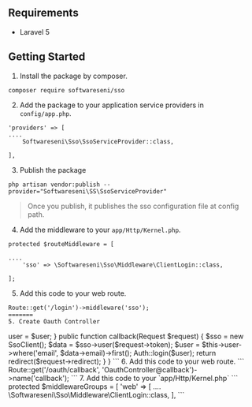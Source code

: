 ## Requirements
* Laravel 5 

## Getting Started
1. Install the package by composer.
```
composer require softwareseni/sso
```
2. Add the package to your application service providers in `config/app.php`.
```
'providers' => [
....
	Softwareseni\Sso\SsoServiceProvider::class,

],
```
3. Publish the package
```
php artisan vendor:publish --provider="Softwareseni\SS\SsoServiceProvider"
```
> Once you publish, it publishes the sso configuration file at config path.
4. Add the middleware to your `app/Http/Kernel.php`.
```
protected $routeMiddleware = [

....
	'sso' => \Softwareseni\Sso\Middleware\ClientLogin::class,

];
```
5. Add this code to your web route.
```
Route::get('/login')->middleware('sso');
=======
5. Create Oauth Controller
```
<?php

namespace App\Http\Controllers;

use Illuminate\Http\Request;
use Illuminate\Support\Facades\Auth;
use Softwareseni\Sso\SsoClient;
use App\Models\User;

class OauthController extends Controller
{
    function __construct(User $user)
    {
    	$this->user = $user;
    }

    public function callback(Request $request)
    {
    	$sso = new SsoClient();
    	$data = $sso->user($request->token);
	    $user = $this->user->where('email', $data->email)->first();
	    Auth::login($user);

	    return redirect($request->redirect);
    }
}
```
6. Add this code to your web route.
```
Route::get('/oauth/callback', 'OauthController@callback')->name('callback');
```
7. Add this code to your `app/Http/Kernel.php`
```
protected $middlewareGroups = [
        'web' => [
		....
		 \Softwareseni\Sso\Middleware\ClientLogin::class,
        ],
```
